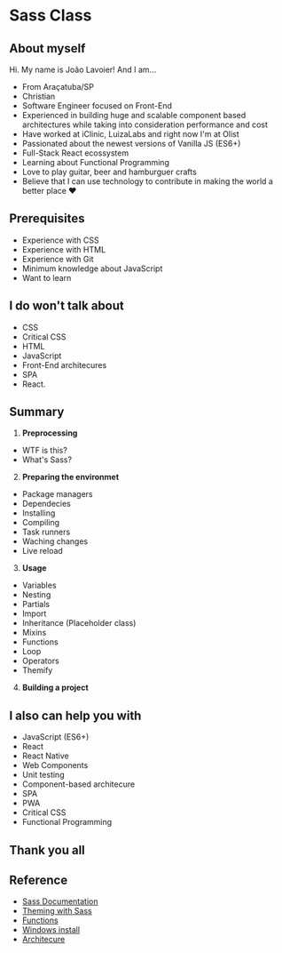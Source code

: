 # Sass Class

## About myself
Hi. My name is João Lavoier! And I am...

- From Araçatuba/SP
- Christian
- Software Engineer focused on Front-End
- Experienced in building huge and scalable component based architectures while taking into consideration performance and cost
- Have worked at iClinic, LuizaLabs and right now I'm at Olist
- Passionated about the newest versions of Vanilla JS (ES6+)
- Full-Stack React ecossystem
- Learning about Functional Programming
- Love to play guitar, beer and hamburguer crafts
- Believe that I can use technology to contribute in making the world a better place :heart:

## Prerequisites 
- Experience with CSS
- Experience with HTML
- Experience with Git
- Minimum knowledge about JavaScript
- Want to learn

## I do won't talk about
- CSS
- Critical CSS
- HTML
- JavaScript
- Front-End architecures 
- SPA
- React.

## Summary
1. **Preprocessing**
  - WTF is this?
  - What's Sass?

2. **Preparing the environmet**
  - Package managers
  - Dependecies
  - Installing
  - Compiling
  - Task runners
  - Waching changes
  - Live reload

3. **Usage**
  - Variables
  - Nesting
  - Partials
  - Import
  - Inheritance (Placeholder class)
  - Mixins
  - Functions
  - Loop
  - Operators
  - Themify
4. **Building a project**

## I also can help you with
- JavaScript (ES6+)
- React
- React Native
- Web Components
- Unit testing
- Component-based architecure
- SPA
- PWA
- Critical CSS
- Functional Programming

## Thank you all

## Reference 
- [Sass Documentation](https://sass-lang.com/documentation/file.SASS_REFERENCE.html)
- [Theming with Sass](https://medium.com/@dmitriy.borodiy/easy-color-theming-with-scss-bc38fd5734d1)
- [Functions](http://sass-lang.com/documentation/Sass/Script/Functions.html)
- [Windows install](https://www.codementor.io/ricardozea/sass-for-beginners-the-friendliest-guide-about-installing-and-using-sass-on-windows-cjfs2id3o)
- [Architecure](https://sass-guidelin.es/#architecture)